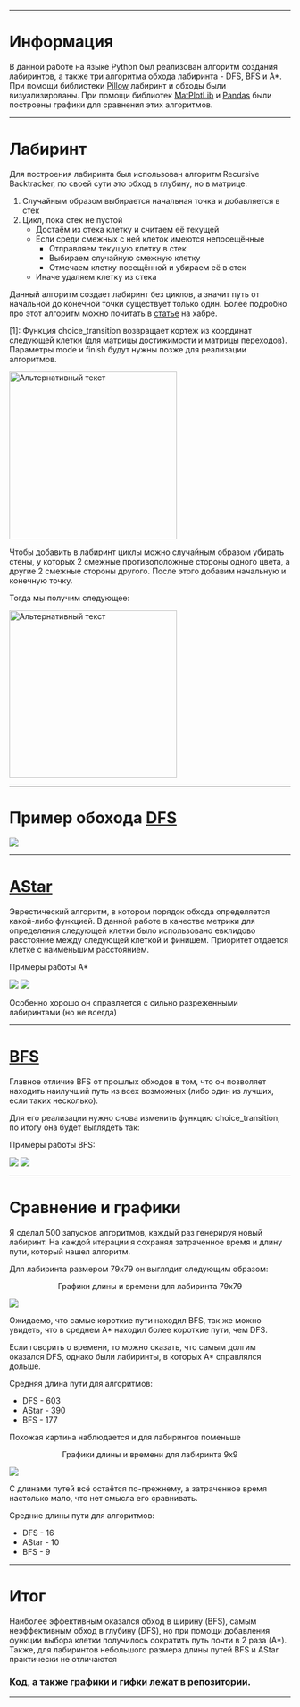 ___
# Информация
В данной работе на языке Python был реализован алгоритм создания лабиринтов, а также три алгоритма обхода лабиринта - DFS, BFS и A*. При помощи библиотеки [Pillow](https://dvmn.org/encyclopedia/modules/pillow/) лабиринт и обходы были визуализированы. При помощи библиотек [MatPlotLib](https://matplotlib.org/) и [Pandas](https://pandas.pydata.org/) были построены графики для сравнения этих алгоритмов. 
___
# Лабиринт
Для построения лабиринта был использован алгоритм Recursive Backtracker, по своей сути это обход в глубину, но в матрице. <p> 
1. Случайным образом выбирается начальная точка и добавляется в стек
2. Цикл, пока стек не пустой
    * Достаём из стека клетку и считаем её текущей
    * Если среди смежных с ней клеток имеются непосещённые
        * Отправляем текущую клетку в стек
        * Выбираем случайную смежную клетку
        * Отмечаем клетку посещённой и убираем её в стек
    * Иначе удаляем клетку из стека

Данный алгоритм создает лабиринт без циклов, а значит путь от начальной до конечной точки существует только один. Более подробно про этот алгоритм можно почитать в [статье](https://habr.com/ru/articles/778202/) на хабре.

[1]: Функция choice_transition возвращает кортеж из координат следующей клетки (для  матрицы достижимости и матрицы переходов). Параметры mode и finish будут нужны позже для реализации алгоритмов.

<img src="maze.jpg" alt="Альтернативный текст" width="300" height="300"/>

Чтобы добавить в лабиринт циклы можно случайным образом убирать стены, у которых 2 смежные противоположные стороны одного цвета, а другие 2 смежные стороны другого.
После этого добавим начальную и конечную точку.

Тогда мы получим следующее:

<img src="maze2.jpg" alt="Альтернативный текст" width="300" height="300"/>

___ 
# Пример обохода [DFS](https://ru.wikipedia.org/wiki/Поиск_в_глубину)

![](Gifs/DFS/DFS2.gif)
___

# [AStar](https://ru.wikipedia.org/wiki/A*#:~:text=A%20star)
Эврестический алгоритм, в котором порядок обхода определяется какой-либо функцией. В данной работе в качестве метрики для определения следующей клетки было использовано евклидово расстояние между следующей клеткой и финишем. Приоритет отдается клетке с наименьшим расстоянием.

Примеры работы A*

![](Gifs/AStar/AStar1.gif)
![](Gifs/AStar/AStar3.gif)

Особенно хорошо он справляется с сильно разреженными лабиринтами (но не всегда)
___
# [BFS](https://ru.wikipedia.org/wiki/Поиск_в_ширину)
Главное отличие BFS от прошлых обходов в том, что он позволяет находить наилучший путь из всех возможных (либо один из лучших, если таких несколько).

Для его реализации нужно снова изменить функцию choice_transition, по итогу она будет выглядеть так:

Примеры работы BFS:

![](Gifs/BFS/BFS1.gif)
![](Gifs/BFS/BFS3.gif)

___
# Сравнение и графики
Я сделал 500 запусков алгоритмов, каждый раз генерируя новый лабиринт. На каждой итерации я сохранял затраченное время и длину пути, который нашел алгоритм.

Для лабиринта размером 79x79 он выглядит следующим образом:

<div style="text-align: center;">
    Графики длины и времени для лабиринта 79x79
</div>

![](Graphics/79x79.png)

Ожидаемо, что самые короткие пути находил BFS, так же можно увидеть, что в среднем A* находил более короткие пути, чем DFS. 

Если говорить о времени, то можно сказать, что самым долгим оказался DFS, однако были  лабиринты, в которых A* справлялся дольше.

Средняя длина пути для алгоритмов:
* DFS - 603
* AStar - 390
* BFS - 177

Похожая картина наблюдается и для лабиринтов поменьше

<div style="text-align: center;">
    Графики длины и времени для лабиринта 9x9
</div>

![](Graphics/9x9_5.png)

С длинами путей всё остаётся по-прежнему, а затраченное время настолько мало, что нет смысла его сравнивать.

Средние длины пути для алгоритмов:
* DFS - 16
* AStar - 10
* BFS - 9
___
# Итог
Наиболее эффективным оказался обход в ширину (BFS), самым неэффективным обход в глубину (DFS), но при помощи добавления функции выбора клетки получилось сократить путь почти в 2 раза (A*). Также, для лабиринтов небольшого размера длины путей BFS и AStar практически не отличаются 

### Код, а также графики и гифки лежат в репозитории.
___
